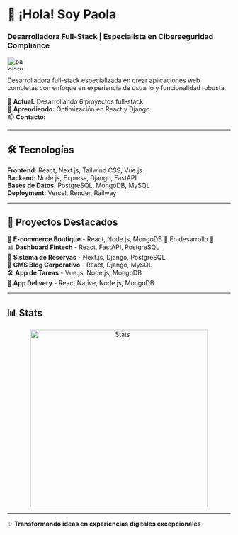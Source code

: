 # 👋 ¡Hola! Soy Paola

### Desarrolladora Full-Stack | Especialista en Ciberseguridad Compliance

<p align="left">
  <a href="https://www.linkedin.com/in/paolarubel/" target="blank">
    <img align="center" src="https://raw.githubusercontent.com/rahuldkjain/github-profile-readme-generator/master/src/images/icons/Social/linked-in-alt.svg" alt="paolarubel" height="30" width="40" />
  </a>
</p>

Desarrolladora full-stack especializada en crear aplicaciones web completas con enfoque en experiencia de usuario y funcionalidad robusta.

🔭 **Actual:** Desarrollando 6 proyectos full-stack  
🌱 **Aprendiendo:** Optimización en React y Django  
📫 **Contacto:** 

---

## 🛠️ Tecnologías

**Frontend:** React, Next.js, Tailwind CSS, Vue.js  
**Backend:** Node.js, Express, Django, FastAPI  
**Bases de Datos:** PostgreSQL, MongoDB, MySQL  
**Deployment:** Vercel, Render, Railway

---

## 🚀 Proyectos Destacados

🏪 **E-commerce Boutique** - React, Node.js, MongoDB  🚧 En desarrollo 🚧  
📊 **Dashboard Fintech** - React, FastAPI, PostgreSQL  
🏨 **Sistema de Reservas** - Next.js, Django, PostgreSQL  
📰 **CMS Blog Corporativo** - React, Django, MySQL  
🛠️ **App de Tareas** - Vue.js, Node.js, MongoDB  
🍕 **App Delivery** - React Native, Node.js, MongoDB

---

## 📊 Stats

<p align="center">
  <img src="https://github-readme-stats.vercel.app/api?username=prubeldi&show_icons=true&theme=tokyonight" alt="Stats" width="400" />
</p>


---

✨ **Transformando ideas en experiencias digitales excepcionales**



